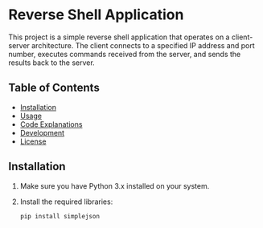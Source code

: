 # Reverse Shell Application

This project is a simple reverse shell application that operates on a client-server architecture. The client connects to a specified IP address and port number, executes commands received from the server, and sends the results back to the server.

## Table of Contents

- [Installation](#installation)
- [Usage](#usage)
- [Code Explanations](#code-explanations)
- [Development](#development)
- [License](#license)

## Installation

1. Make sure you have Python 3.x installed on your system.
2. Install the required libraries:

   ```bash
   pip install simplejson
